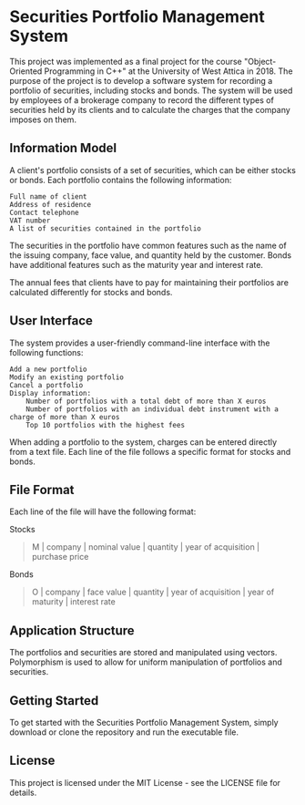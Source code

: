 # Securities Portfolio Management System

This project was implemented as a final project for the course "Object-Oriented Programming in C++" at the University of West Attica in 2018. The purpose of the project is to develop a software system for recording a portfolio of securities, including stocks and bonds. The system will be used by employees of a brokerage company to record the different types of securities held by its clients and to calculate the charges that the company imposes on them.

## Information Model

A client's portfolio consists of a set of securities, which can be either stocks or bonds. Each portfolio contains the following information:

    Full name of client
    Address of residence
    Contact telephone
    VAT number
    A list of securities contained in the portfolio

The securities in the portfolio have common features such as the name of the issuing company, face value, and quantity held by the customer. Bonds have additional features such as the maturity year and interest rate.

The annual fees that clients have to pay for maintaining their portfolios are calculated differently for stocks and bonds.

## User Interface

The system provides a user-friendly command-line interface with the following functions:

    Add a new portfolio
    Modify an existing portfolio
    Cancel a portfolio
    Display information:
        Number of portfolios with a total debt of more than X euros
        Number of portfolios with an individual debt instrument with a charge of more than X euros
        Top 10 portfolios with the highest fees

When adding a portfolio to the system, charges can be entered directly from a text file. Each line of the file follows a specific format for stocks and bonds.

## File Format

Each line of the file will have the following format:

Stocks
  > M | company | nominal value | quantity | year of acquisition | purchase price

Bonds
  > O | company | face value | quantity | year of acquisition | year of maturity | interest rate

## Application Structure

The portfolios and securities are stored and manipulated using vectors. Polymorphism is used to allow for uniform manipulation of portfolios and securities.

## Getting Started

To get started with the Securities Portfolio Management System, simply download or clone the repository and run the executable file.

## License

This project is licensed under the MIT License - see the LICENSE file for details.
